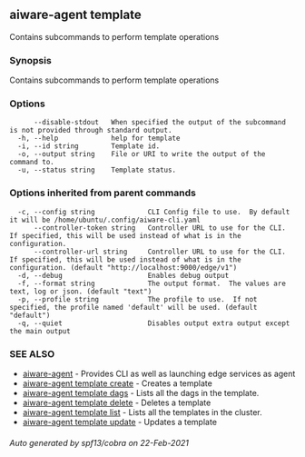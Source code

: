 ## aiware-agent template

Contains subcommands to perform template operations

### Synopsis

Contains subcommands to perform template operations

### Options

```
      --disable-stdout   When specified the output of the subcommand is not provided through standard output.
  -h, --help             help for template
  -i, --id string        Template id.
  -o, --output string    File or URI to write the output of the command to.
  -u, --status string    Template status.
```

### Options inherited from parent commands

```
  -c, --config string             CLI Config file to use.  By default it will be /home/ubuntu/.config/aiware-cli.yaml
      --controller-token string   Controller URL to use for the CLI.  If specified, this will be used instead of what is in the configuration.
      --controller-url string     Controller URL to use for the CLI.  If specified, this will be used instead of what is in the configuration. (default "http://localhost:9000/edge/v1")
  -d, --debug                     Enables debug output
  -f, --format string             The output format.  The values are text, log or json. (default "text")
  -p, --profile string            The profile to use.  If not specified, the profile named 'default' will be used. (default "default")
  -q, --quiet                     Disables output extra output except the main output
```

### SEE ALSO

* [aiware-agent](/cli/aiware-agent.md)	 - Provides CLI as well as launching edge services as agent
* [aiware-agent template create](/cli/aiware-agent_template_create.md)	 - Creates a template
* [aiware-agent template dags](/cli/aiware-agent_template_dags.md)	 - Lists all the dags in the template.
* [aiware-agent template delete](/cli/aiware-agent_template_delete.md)	 - Deletes a template
* [aiware-agent template list](/cli/aiware-agent_template_list.md)	 - Lists all the templates in the cluster.
* [aiware-agent template update](/cli/aiware-agent_template_update.md)	 - Updates a template

###### Auto generated by spf13/cobra on 22-Feb-2021
